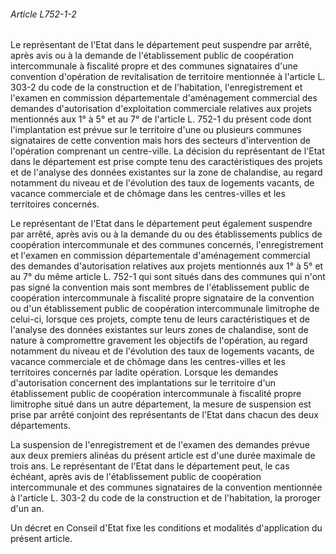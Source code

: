 ###### Article L752-1-2

Le représentant de l'Etat dans le département peut suspendre par arrêté, après avis ou à la demande de l'établissement public de coopération intercommunale à fiscalité propre et des communes signataires d'une convention d'opération de revitalisation de territoire mentionnée à l'article L. 303-2 du code de la construction et de l'habitation, l'enregistrement et l'examen en commission départementale d'aménagement commercial des demandes d'autorisation d'exploitation commerciale relatives aux projets mentionnés aux 1° à 5° et au 7° de l'article L. 752-1 du présent code dont l'implantation est prévue sur le territoire d'une ou plusieurs communes signataires de cette convention mais hors des secteurs d'intervention de l'opération comprenant un centre-ville. La décision du représentant de l'Etat dans le département est prise compte tenu des caractéristiques des projets et de l'analyse des données existantes sur la zone de chalandise, au regard notamment du niveau et de l'évolution des taux de logements vacants, de vacance commerciale et de chômage dans les centres-villes et les territoires concernés.

Le représentant de l'Etat dans le département peut également suspendre par arrêté, après avis ou à la demande du ou des établissements publics de coopération intercommunale et des communes concernés, l'enregistrement et l'examen en commission départementale d'aménagement commercial des demandes d'autorisation relatives aux projets mentionnés aux 1° à 5° et au 7° du même article L. 752-1 qui sont situés dans des communes qui n'ont pas signé la convention mais sont membres de l'établissement public de coopération intercommunale à fiscalité propre signataire de la convention ou d'un établissement public de coopération intercommunale limitrophe de celui-ci, lorsque ces projets, compte tenu de leurs caractéristiques et de l'analyse des données existantes sur leurs zones de chalandise, sont de nature à compromettre gravement les objectifs de l'opération, au regard notamment du niveau et de l'évolution des taux de logements vacants, de vacance commerciale et de chômage dans les centres-villes et les territoires concernés par ladite opération. Lorsque les demandes d'autorisation concernent des implantations sur le territoire d'un établissement public de coopération intercommunale à fiscalité propre limitrophe situé dans un autre département, la mesure de suspension est prise par arrêté conjoint des représentants de l'Etat dans chacun des deux départements.

La suspension de l'enregistrement et de l'examen des demandes prévue aux deux premiers alinéas du présent article est d'une durée maximale de trois ans. Le représentant de l'Etat dans le département peut, le cas échéant, après avis de l'établissement public de coopération intercommunale et des communes signataires de la convention mentionnée à l'article L. 303-2 du code de la construction et de l'habitation, la proroger d'un an.

Un décret en Conseil d'Etat fixe les conditions et modalités d'application du présent article.

